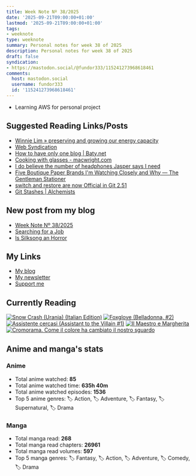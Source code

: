 ```yaml
---
title: Week Note Nº 38/2025
date: '2025-09-21T09:00:00+01:00'
lastmod: '2025-09-21T09:00:00+01:00'
tags:
- weeknote
type: weeknote
summary: Personal notes for week 38 of 2025
description: Personal notes for week 38 of 2025
draft: false
syndication:
- https://mastodon.social/@fundor333/115241273968618461
comments:
  host: mastodon.social
  username: fundor333
  id: '115241273968618461'
---
```


- Learning AWS for personal project

## Suggested Reading Links/Posts
- [Winnie Lim » preserving and growing our energy capacity](https://winnielim.org/journal/preserving-and-growing-our-energy-capacity/?utm_source=fundor333.com)
- [Web Syndication](https://www.burgeonlab.com/subscribe/?utm_source=fundor333.com)
- [How to have only one blog | Baty.net](https://baty.net/posts/2025/09/how-to-have-only-one-blog/?utm_source=fundor333.com)
- [Cooking with glasses - macwright.com](https://macwright.com/2025/09/21/cooking-with-glasses.html?utm_source=fundor333.com)
- [I do believe the number of headphones Jasper says I need](https://json.blog/2025/09/20/i-do-believe-the-number.html?utm_source=fundor333.com)
- [Five Boutique Paper Brands I'm Watching Closely and Why — The Gentleman Stationer](https://www.gentlemanstationer.com/blog/2025/9/20/five-boutique-paper-brands-im-watching-closely-and-why?utm_source=fundor333.com)
- [switch and restore are now Official in Git 2.51](https://nubecolectiva.com/comunidad/flyers/switch-restore-official-git/?utm_source=fundor333.com)
- [Git Stashes | Alchemists](https://alchemists.io/articles/git_stashes?utm_source=fundor333.com)
## New post from my blog
- [Week Note Nº 38/2025](https://fundor333.com/weeknotes/2025/38/?utm_source=fundor333.com)
- [Searching for a Job](https://fundor333.com/micro/2025/09/searching-for-a-job/?utm_source=fundor333.com)
- [Is Silksong an Horror](https://fundor333.com/micro/2025/09/is-silksong-an-horror-/?utm_source=fundor333.com)

## My Links
- [My blog](https://www.fundor333.com)
- [My newsletter](https://newsletter.digitaltearoom.com)
- [Support me](https://ko-fi.com/fundor333)

## Currently Reading
[![Snow Crash (Urania) (Italian Edition)](https://i.gr-assets.com/images/S/compressed.photo.goodreads.com/books/1718899658l/209061970._SX98_.jpg)](https://www.goodreads.com/review/show/7829844133?utm_medium=api&utm_source=rss)
[![Foxglove (Belladonna, #2)](https://i.gr-assets.com/images/S/compressed.photo.goodreads.com/books/1677904559l/74891101._SX98_.jpg)](https://www.goodreads.com/review/show/7800324980?utm_medium=api&utm_source=rss)
[![Assistente cercasi (Assistant to the Villain #1)](https://i.gr-assets.com/images/S/compressed.photo.goodreads.com/books/1712603576l/211060482._SX98_.jpg)](https://www.goodreads.com/review/show/7698115029?utm_medium=api&utm_source=rss)
[![Il Maestro e Margherita](https://i.gr-assets.com/images/S/compressed.photo.goodreads.com/books/1449182290l/28095021._SX98_.jpg)](https://www.goodreads.com/review/show/7613476820?utm_medium=api&utm_source=rss)
[![Cromorama. Come il colore ha cambiato il nostro sguardo](https://i.gr-assets.com/images/S/compressed.photo.goodreads.com/books/1505808761l/36266532._SX98_.jpg)](https://www.goodreads.com/review/show/5993206761?utm_medium=api&utm_source=rss)


## Anime and manga's stats

### **Anime**
- Total anime watched: **85**
- Total anime watched time: **635h 40m**
- Total anime watched episodes: **1536**
- Top 5 anime genres: 🏷️ Action, 🏷️ Adventure, 🏷️ Fantasy, 🏷️ Supernatural, 🏷️ Drama

### **Manga**
- Total manga read: **268**
- Total manga read chapters: **26961**
- Total manga read volumes: **597**
- Top 5 manga genres: 🏷️ Fantasy, 🏷️ Action, 🏷️ Adventure, 🏷️ Comedy, 🏷️ Drama
